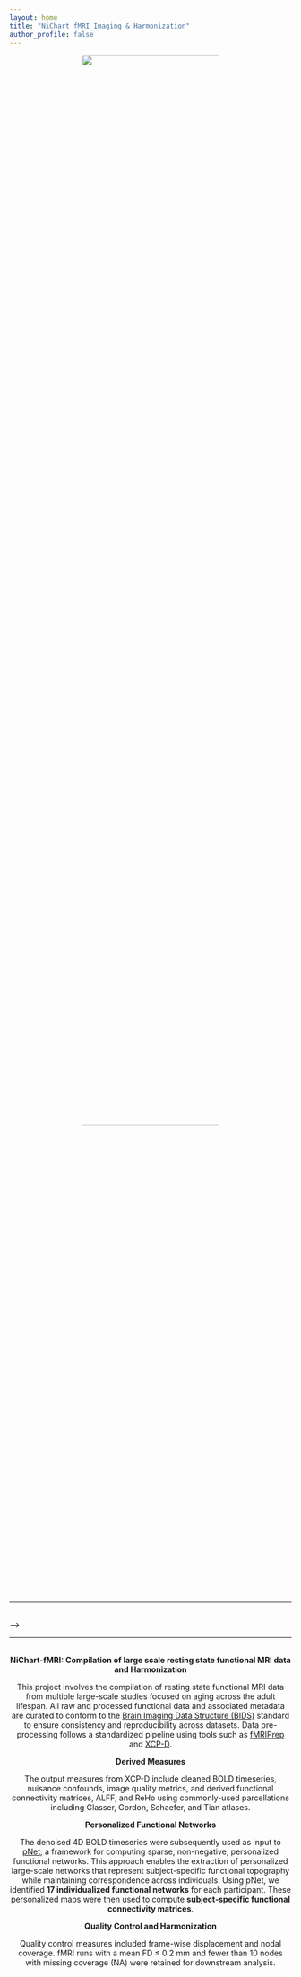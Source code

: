 ```yaml
---
layout: home
title: "NiChart fMRI Imaging & Harmonization"
author_profile: false
---
```


<div style="text-align: center;">
     <img src="/assets/images/logos/nichartfmri_logo.png" width="70%" height="auto" />
</div>

<br/>
<hr>
<br/>
<!-- comment carousel part as we don't have banner images yet
<div id="carouselExampleIndicators" class="carousel slide" data-ride="carousel">
     <ol class="carousel-indicators">
          <li data-target="#carouselExampleIndicators" data-slide-to="0" class="active"></li>
          <li data-target="#carouselExampleIndicators" data-slide-to="1"></li>
          <li data-target="#carouselExampleIndicators" data-slide-to="2"></li>
     </ol>
     <div class="carousel-inner">
          <div class="carousel-item active">
               <img class="d-block w-100" src="/assets/images/banners/rbc_corticalthickness_v2.png" alt="First slide">
               <!-- No text on carousel for now
               <div class="carousel-caption d-none d-md-block">
               <h5>{{ page.title }}</h5>
               </div>
               -->
          </div>
          <!--The arrows seem to fail
          <a class="carousel-control-prev" href="#carouselExampleIndicators" role="button" data-slide="prev">
          <span class="carousel-control-prev-icon" aria-hidden="true"></span>
          <span class="sr-only">Previous</span>
          </a>
          <a class="carousel-control-next" href="#carouselExampleIndicators" role="button" data-slide="next">
          <span class="carousel-control-next-icon" aria-hidden="true"></span>
          <span class="sr-only">Next</span>
          </a>
          -->
     </div>
</div>
-->

<br/>
<hr>
<br/>

<div style="text-align:center;">
  <div style="display:flex; justify-content:center;">
    <b>
      NiChart-fMRI: Compilation of large scale resting state functional MRI data and Harmonization
    </b>
  </div>

  <p>
    This project involves the compilation of resting state functional MRI data from multiple large-scale studies focused on aging across the adult lifespan. All raw and processed functional data and associated metadata are curated to conform to the <a href="https://bids.neuroimaging.io">Brain Imaging Data Structure (BIDS)</a> standard to ensure consistency and reproducibility across datasets. Data pre-processing follows a standardized pipeline using tools such as <a href="https://fmriprep.org">fMRIPrep</a> and <a href="https://xcp-d.readthedocs.io/en/latest/index.html">XCP-D</a>.
  </p>

  <div style="display:flex; justify-content:center;">
    <b>Derived Measures</b>
  </div>
  <p>
    The output measures from XCP-D include cleaned BOLD timeseries, nuisance confounds, image quality metrics, and derived functional connectivity matrices, ALFF, and ReHo using commonly-used parcellations including Glasser, Gordon, Schaefer, and Tian atlases.
  </p>

  <div style="display:flex; justify-content:center;">
    <b>Personalized Functional Networks</b>
  </div>
  <p>
    The denoised 4D BOLD timeseries were subsequently used as input to <a href="https://github.com/MLDataAnalytics/pNet">pNet</a>, a framework for computing sparse, non-negative, personalized functional networks. This approach enables the extraction of personalized large-scale networks that represent subject-specific functional topography while maintaining correspondence across individuals. Using pNet, we identified <b>17 individualized functional networks</b> for each participant. These personalized maps were then used to compute <b>subject-specific functional connectivity matrices</b>.
  </p>

  <div style="display:flex; justify-content:center;">
    <b>Quality Control and Harmonization</b>
  </div>
  <p>
    Quality control measures included frame-wise displacement and nodal coverage. fMRI runs with a mean FD ≤ 0.2 mm and fewer than 10 nodes with missing coverage (NA) were retained for downstream analysis.
  </p>
</div>

